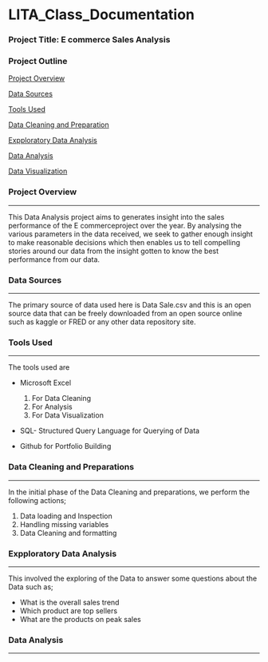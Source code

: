 # LITA_Class_Documentation
### Project Title: E commerce Sales Analysis
### Project Outline

[Project Overview](#project-overview)

[Data Sources](#data-sources)

[Tools Used](#tools-used)

[Data Cleaning and Preparation](#data-cleaning-and-preparation)

[Expploratory Data Analysis](#exploratory-data-analysis)

[Data Analysis](#data-analysis)

[Data Visualization](#data-visualization)


### Project Overview
---
This Data Analysis project aims to generates insight into the sales performance of the E commerceproject over the year. By analysing the various parameters in the data received, we seek to gather enough insight to make reasonable  decisions which then enables us to tell compelling stories around our data from the insight gotten to know the best performance from our data.

### Data Sources
---
The primary source of data used here is Data Sale.csv and this is an open source data that can be freely downloaded from an open source online such as kaggle or FRED or any other data repository site.

### Tools Used
---
The tools used are 
- Microsoft Excel
  1. For Data Cleaning
  2. For Analysis
  3. For Data Visualization
     
- SQL- Structured Query Language for Querying of Data
  
- Github for Portfolio Building

### Data Cleaning and Preparations
---
In the initial phase of the Data Cleaning and preparations, we perform the following actions;

  1. Data loading and Inspection
  2. Handling missing variables
  3. Data Cleaning and formatting

### Expploratory Data Analysis
---
This involved the exploring of the Data to answer some questions about the Data such as;

  - What is the overall sales trend
  - Which product are top sellers
  - What are the products on peak sales

### Data Analysis
---



